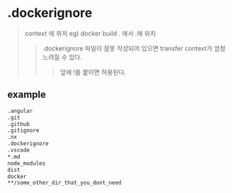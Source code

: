 # .dockerignore

> context 에 위치 eg) docker build . 에서 .에 위치
>
> > .dockerignore 파일이 잘못 작성되어 있으면 transfer context가 엄청 느려질 수 있다.
> >
> > > 앞에 !를 붙이면 허용된다.

## example

```sh
.angular
.git
.github
.gitignore
.nx
.dockerignore
.vscode
*.md
node_modules
dist
docker
**/some_other_dir_that_you_dont_need
```
